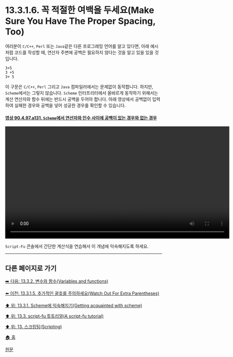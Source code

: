 # 13.3.1.6. 꼭 적절한 여백을 두세요(Make Sure You Have The Proper Spacing, Too)
여러분이 `C/C++`, `Perl` 또는 `Java`같은 다른 프로그래밍 언어를 알고 있다면, 아래 예시처럼 코드를 작성할 때, 연산자 주변에 공백은 필요하지 않다는 것을 알고 있을 있을 것입니다. 

```
3+5
3 +5
3+ 5
```

이 구문은 `C/C++`, `Perl` 그리고 `Java` 컴파일러에서는 문제없이 동작합니다. 하지만, `Scheme`에서는 그렇지 않습니다. `Scheme` 인터프리터에서 올바르게 동작하기 위해서는 계산 연산자와 함수 뒤에는 반드시 공백을 두어야 합니다. 아래 영상에서 공백없이 입력하여 실패한 경우와 공백을 넣어 성공한 경우를 확인할 수 있습니다.

<a id="90-04-97-a131"></a>

#### [영상 90.4.97.a131. `Scheme`에서 연산자와 인수 사이에 공백이 있는 경우와 없는 경우](./90-04-97-script_fu_console.md#90-04-97-a131)
<video controls="controls" width="720" src="https://github.com/wonder13662/gimp/assets/15767104/d21e7c38-0d19-4c53-842d-7859d45544d6"></video>

`Script-Fu` 콘솔에서 간단한 계산식을 연습해서 이 개념에 익숙해지도록 하세요.

***

## 다른 페이지로 가기

[➡️ 다음: 13.3.2. 변수와 함수(Variables and functions)](./13-03-02-variables-and-functions.md)

[⬅️ 이전: 13.3.1.5. 추가적인 괄호를 주의하세요(Watch Out For Extra Parentheses)](./13-03-01-05-watch_out_for_extra_parentheses.md)

[⬆️ 위: 13.3.1. Scheme에 익숙해지기(Getting acquainted with scheme)](./13-03-01-00-getting-acquainted-with-scheme.md)

[⬆️ 위: 13.3. script-fu 튜토리얼(A script-fu tutorial)](./13-03-00-a-script-fu-tutorial.md)

[⬆️ 위: 13. 스크립팅(Scripting)](./13-00-scripting.md)

[🏠 홈](./00-home.md)

[원문](https://docs.gimp.org/2.10/ko/gimp-using-script-fu-tutorial.html#idm9642)
